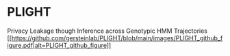 # PLIGHT
Privacy Leakage though Inference across Genotypic HMM Trajectories
[[https://github.com/gersteinlab/PLIGHT/blob/main/images/PLIGHT_github_figure.pdf|alt=PLIGHT_github_figure]]
